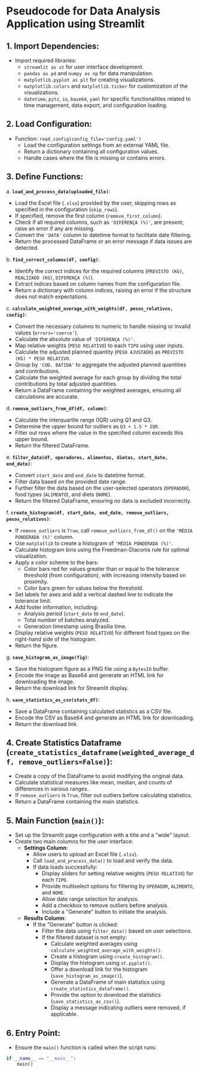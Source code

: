 # Pseudocode for Data Analysis Application using Streamlit

## 1. **Import Dependencies**:
   - Import required libraries:
     - `streamlit as st` for user interface development.
     - `pandas as pd` and `numpy as np` for data manipulation.
     - `matplotlib.pyplot as plt` for creating visualizations.
     - `matplotlib.colors` and `matplotlib.ticker` for customization of the visualizations.
     - `datetime`, `pytz`, `io`, `base64`, `yaml` for specific functionalities related to time management, data export, and configuration loading.

## 2. **Load Configuration**:
   - Function: `read_config(config_file='config.yaml')`
     - Load the configuration settings from an external YAML file.
     - Return a dictionary containing all configuration values.
     - Handle cases where the file is missing or contains errors.

## 3. **Define Functions**:

   a. **`load_and_process_data(uploaded_file)`**:
   - Load the Excel file (`.xlsx`) provided by the user, skipping rows as specified in the configuration (`skip_rows`).
   - If specified, remove the first column (`remove_first_column`).
   - Check if all required columns, such as `'DIFERENÇA (%)'`, are present; raise an error if any are missing.
   - Convert the `'DATA'` column to datetime format to facilitate date filtering.
   - Return the processed DataFrame or an error message if data issues are detected.

   b. **`find_correct_columns(df, config)`**:
   - Identify the correct indices for the required columns (`PREVISTO (KG)`, `REALIZADO (KG)`, `DIFERENÇA (%)`).
   - Extract indices based on column names from the configuration file.
   - Return a dictionary with column indices, raising an error if the structure does not match expectations.

   c. **`calculate_weighted_average_with_weights(df, pesos_relativos, config)`**:
   - Convert the necessary columns to numeric to handle missing or invalid values (`errors='coerce'`).
   - Calculate the absolute value of `'DIFERENÇA (%)'`.
   - Map relative weights (`PESO RELATIVO`) to each `TIPO` using user inputs.
   - Calculate the adjusted planned quantity (`PESO AJUSTADO`) as `PREVISTO (KG) * PESO RELATIVO`.
   - Group by `'COD. BATIDA'` to aggregate the adjusted planned quantities and contributions.
   - Calculate the weighted average for each group by dividing the total contributions by total adjusted quantities.
   - Return a DataFrame containing the weighted averages, ensuring all calculations are accurate.

   d. **`remove_outliers_from_df(df, column)`**:
   - Calculate the interquartile range (IQR) using Q1 and Q3.
   - Determine the upper bound for outliers as `Q3 + 1.5 * IQR`.
   - Filter out rows where the value in the specified column exceeds this upper bound.
   - Return the filtered DataFrame.

   e. **`filter_data(df, operadores, alimentos, dietas, start_date, end_date)`**:
   - Convert `start_date` and `end_date` to datetime format.
   - Filter data based on the provided date range.
   - Further filter the data based on the user-selected operators (`OPERADOR`), food types (`ALIMENTO`), and diets (`NOME`).
   - Return the filtered DataFrame, ensuring no data is excluded incorrectly.

   f. **`create_histogram(df, start_date, end_date, remove_outliers, pesos_relativos)`**:
   - If `remove_outliers` is `True`, call `remove_outliers_from_df()` on the `'MÉDIA PONDERADA (%)'` column.
   - Use `matplotlib` to create a histogram of `'MÉDIA PONDERADA (%)'`.
   - Calculate histogram bins using the Freedman-Diaconis rule for optimal visualization.
   - Apply a color scheme to the bars:
     - Color bars red for values greater than or equal to the tolerance threshold (from configuration), with increasing intensity based on proximity.
     - Color bars green for values below the threshold.
   - Set labels for axes and add a vertical dashed line to indicate the tolerance limit.
   - Add footer information, including:
     - Analysis period (`start_date` to `end_date`).
     - Total number of batches analyzed.
     - Generation timestamp using Brasília time.
   - Display relative weights (`PESO RELATIVO`) for different food types on the right-hand side of the histogram.
   - Return the figure.

   g. **`save_histogram_as_image(fig)`**:
   - Save the histogram figure as a PNG file using a `BytesIO` buffer.
   - Encode the image as Base64 and generate an HTML link for downloading the image.
   - Return the download link for Streamlit display.

   h. **`save_statistics_as_csv(stats_df)`**:
   - Save a DataFrame containing calculated statistics as a CSV file.
   - Encode the CSV as Base64 and generate an HTML link for downloading.
   - Return the download link.

## 4. **Create Statistics Dataframe (`create_statistics_dataframe(weighted_average_df, remove_outliers=False)`)**:
   - Create a copy of the DataFrame to avoid modifying the original data.
   - Calculate statistical measures like mean, median, and counts of differences in various ranges.
   - If `remove_outliers` is `True`, filter out outliers before calculating statistics.
   - Return a DataFrame containing the main statistics.

## 5. **Main Function (`main()`)**:

   - Set up the Streamlit page configuration with a title and a "wide" layout.
   - Create two main columns for the user interface:
     - **Settings Column**:
       - Allow users to upload an Excel file (`.xlsx`).
       - Call `load_and_process_data()` to load and verify the data.
       - If data loads successfully:
         - Display sliders for setting relative weights (`PESO RELATIVO`) for each `TIPO`.
         - Provide multiselect options for filtering by `OPERADOR`, `ALIMENTO`, and `NOME`.
         - Allow date range selection for analysis.
         - Add a checkbox to remove outliers before analysis.
         - Include a "Generate" button to initiate the analysis.
     - **Results Column**:
       - If the "Generate" button is clicked:
         - Filter the data using `filter_data()` based on user selections.
         - If the filtered dataset is not empty:
           - Calculate weighted averages using `calculate_weighted_average_with_weights()`.
           - Create a histogram using `create_histogram()`.
           - Display the histogram using `st.pyplot()`.
           - Offer a download link for the histogram (`save_histogram_as_image()`).
           - Generate a DataFrame of main statistics using `create_statistics_dataframe()`.
           - Provide the option to download the statistics (`save_statistics_as_csv()`).
           - Display a message indicating outliers were removed, if applicable.

## 6. **Entry Point**:
   - Ensure the `main()` function is called when the script runs:
   ```python
   if __name__ == "__main__":
       main()